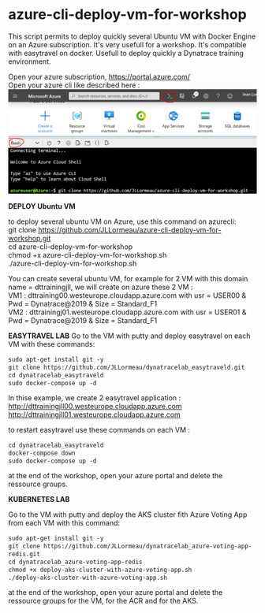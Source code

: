 # azure-cli-deploy-vm-for-workshop
This script permits to deploy quickly several Ubuntu VM with Docker Engine on an Azure subscription. It's very usefull for a workshop. It's compatible with easytravel on docker. Usefull to deploy quickly a Dynatrace training environment.

Open your azure subscription, https://portal.azure.com/  
Open your azure cli like described here :  
![azurecli](azurecli.png)

**DEPLOY Ubuntu VM**

to deploy several ubuntu VM on Azure, use this command on azurecli:  
    git clone https://github.com/JLLormeau/azure-cli-deploy-vm-for-workshop.git  
    cd azure-cli-deploy-vm-for-workshop  
    chmod +x azure-cli-deploy-vm-for-workshop.sh  
    ./azure-cli-deploy-vm-for-workshop.sh  

You can create several ubuntu VM, for example for 2 VM with this domain name = dttrainingjll, we will create on azure these 2 VM :  
VM1 : dttraining00.westeurope.cloudapp.azure.com with usr = USER00 & Pwd = Dynatrace@2019 & Size = Standard_F1  
VM2 : dttrainingj01.westeurope.cloudapp.azure.com with usr = USER01 & Pwd = Dynatrace@2019 & Size = Standard_F1  


**EASYTRAVEL LAB**
Go to the VM with putty and deploy easytravel on each VM with these commands:   
   
    sudo apt-get install git -y  
    git clone https://github.com/JLLormeau/dynatracelab_easytraveld.git  
    cd dynatracelab_easytraveld  
    sudo docker-compose up -d  

In thise example, we create 2 easytravel application :  
http://dttrainingjll00.westeurope.cloudapp.azure.com  
http://dttrainingjll01.westeurope.cloudapp.azure.com  

to restart easytravel use these commands on each VM :  
    
    cd dynatracelab_easytraveld  
    docker-compose down  
    sudo docker-compose up -d  

at the end of the workshop, open your azure portal and delete the ressource groups.  

**KUBERNETES LAB**

Go to the VM with putty and deploy the AKS cluster fith Azure Voting App from each VM with this command:
    
    sudo apt-get install git -y  
    git clone https://github.com/JLLormeau/dynatracelab_azure-voting-app-redis.git  
    cd dynatracelab_azure-voting-app-redis  
    chmod +x deploy-aks-cluster-with-azure-voting-app.sh  
    ./deploy-aks-cluster-with-azure-voting-app.sh  

at the end of the workshop, open your azure portal and delete the ressource groups for the VM, for the ACR and for the AKS.  

